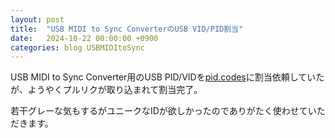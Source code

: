 ```yaml
---
layout: post
title:  "USB MIDI to Sync ConverterのUSB VID/PID割当"
date:   2024-10-22 00:00:00 +0900
categories: blog USBMIDItoSync
---
```

USB MIDI to Sync Converter用のUSB PID/VIDを[pid.codes](https://pid.codes)に割当依頼していたが、ようやくプルリクが取り込まれて割当完了。

若干グレーな気もするがユニークなIDが欲しかったのでありがたく使わせていただきます。
